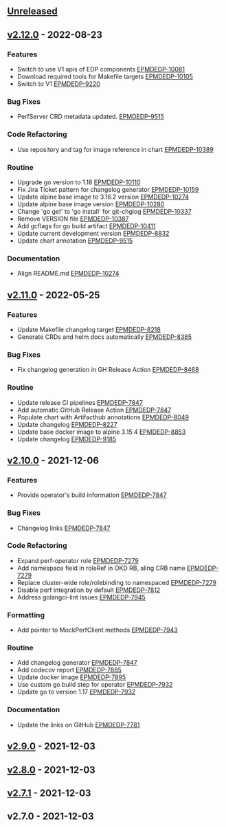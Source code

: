 <a name="unreleased"></a>
## [Unreleased]


<a name="v2.12.0"></a>
## [v2.12.0] - 2022-08-23
### Features

- Switch to use V1 apis of EDP components [EPMDEDP-10081](https://jiraeu.epam.com/browse/EPMDEDP-10081)
- Download required tools for Makefile targets [EPMDEDP-10105](https://jiraeu.epam.com/browse/EPMDEDP-10105)
- Switch to V1 [EPMDEDP-9220](https://jiraeu.epam.com/browse/EPMDEDP-9220)

### Bug Fixes

- PerfServer CRD metadata updated. [EPMDEDP-9515](https://jiraeu.epam.com/browse/EPMDEDP-9515)

### Code Refactoring

- Use repository and tag for image reference in chart [EPMDEDP-10389](https://jiraeu.epam.com/browse/EPMDEDP-10389)

### Routine

- Upgrade go version to 1.18 [EPMDEDP-10110](https://jiraeu.epam.com/browse/EPMDEDP-10110)
- Fix Jira Ticket pattern for changelog generator [EPMDEDP-10159](https://jiraeu.epam.com/browse/EPMDEDP-10159)
- Update alpine base image to 3.16.2 version [EPMDEDP-10274](https://jiraeu.epam.com/browse/EPMDEDP-10274)
- Update alpine base image version [EPMDEDP-10280](https://jiraeu.epam.com/browse/EPMDEDP-10280)
- Change 'go get' to 'go install' for git-chglog [EPMDEDP-10337](https://jiraeu.epam.com/browse/EPMDEDP-10337)
- Remove VERSION file [EPMDEDP-10387](https://jiraeu.epam.com/browse/EPMDEDP-10387)
- Add gcflags for go build artifact [EPMDEDP-10411](https://jiraeu.epam.com/browse/EPMDEDP-10411)
- Update current development version [EPMDEDP-8832](https://jiraeu.epam.com/browse/EPMDEDP-8832)
- Update chart annotation [EPMDEDP-9515](https://jiraeu.epam.com/browse/EPMDEDP-9515)

### Documentation

- Align README.md [EPMDEDP-10274](https://jiraeu.epam.com/browse/EPMDEDP-10274)


<a name="v2.11.0"></a>
## [v2.11.0] - 2022-05-25
### Features

- Update Makefile changelog target [EPMDEDP-8218](https://jiraeu.epam.com/browse/EPMDEDP-8218)
- Generate CRDs and helm docs automatically [EPMDEDP-8385](https://jiraeu.epam.com/browse/EPMDEDP-8385)

### Bug Fixes

- Fix changelog generation in GH Release Action [EPMDEDP-8468](https://jiraeu.epam.com/browse/EPMDEDP-8468)

### Routine

- Update release CI pipelines [EPMDEDP-7847](https://jiraeu.epam.com/browse/EPMDEDP-7847)
- Add automatic GitHub Release Action [EPMDEDP-7847](https://jiraeu.epam.com/browse/EPMDEDP-7847)
- Populate chart with Artifacthub annotations [EPMDEDP-8049](https://jiraeu.epam.com/browse/EPMDEDP-8049)
- Update changelog [EPMDEDP-8227](https://jiraeu.epam.com/browse/EPMDEDP-8227)
- Update base docker image to alpine 3.15.4 [EPMDEDP-8853](https://jiraeu.epam.com/browse/EPMDEDP-8853)
- Update changelog [EPMDEDP-9185](https://jiraeu.epam.com/browse/EPMDEDP-9185)


<a name="v2.10.0"></a>
## [v2.10.0] - 2021-12-06
### Features

- Provide operator's build information [EPMDEDP-7847](https://jiraeu.epam.com/browse/EPMDEDP-7847)

### Bug Fixes

- Changelog links [EPMDEDP-7847](https://jiraeu.epam.com/browse/EPMDEDP-7847)

### Code Refactoring

- Expand perf-operator role [EPMDEDP-7279](https://jiraeu.epam.com/browse/EPMDEDP-7279)
- Add namespace field in roleRef in OKD RB, aling CRB name [EPMDEDP-7279](https://jiraeu.epam.com/browse/EPMDEDP-7279)
- Replace cluster-wide role/rolebinding to namespaced [EPMDEDP-7279](https://jiraeu.epam.com/browse/EPMDEDP-7279)
- Disable perf integration by default [EPMDEDP-7812](https://jiraeu.epam.com/browse/EPMDEDP-7812)
- Address golangci-lint issues [EPMDEDP-7945](https://jiraeu.epam.com/browse/EPMDEDP-7945)

### Formatting

- Add pointer to MockPerfClient methods [EPMDEDP-7943](https://jiraeu.epam.com/browse/EPMDEDP-7943)

### Routine

- Add changelog generator [EPMDEDP-7847](https://jiraeu.epam.com/browse/EPMDEDP-7847)
- Add codecov report [EPMDEDP-7885](https://jiraeu.epam.com/browse/EPMDEDP-7885)
- Update docker image [EPMDEDP-7895](https://jiraeu.epam.com/browse/EPMDEDP-7895)
- Use custom go build step for operator [EPMDEDP-7932](https://jiraeu.epam.com/browse/EPMDEDP-7932)
- Update go to version 1.17 [EPMDEDP-7932](https://jiraeu.epam.com/browse/EPMDEDP-7932)

### Documentation

- Update the links on GitHub [EPMDEDP-7781](https://jiraeu.epam.com/browse/EPMDEDP-7781)


<a name="v2.9.0"></a>
## [v2.9.0] - 2021-12-03

<a name="v2.8.0"></a>
## [v2.8.0] - 2021-12-03

<a name="v2.7.1"></a>
## [v2.7.1] - 2021-12-03

<a name="v2.7.0"></a>
## v2.7.0 - 2021-12-03

[Unreleased]: https://github.com/epam/edp-perf-operator/compare/v2.12.0...HEAD
[v2.12.0]: https://github.com/epam/edp-perf-operator/compare/v2.11.0...v2.12.0
[v2.11.0]: https://github.com/epam/edp-perf-operator/compare/v2.10.0...v2.11.0
[v2.10.0]: https://github.com/epam/edp-perf-operator/compare/v2.9.0...v2.10.0
[v2.9.0]: https://github.com/epam/edp-perf-operator/compare/v2.8.0...v2.9.0
[v2.8.0]: https://github.com/epam/edp-perf-operator/compare/v2.7.1...v2.8.0
[v2.7.1]: https://github.com/epam/edp-perf-operator/compare/v2.7.0...v2.7.1
